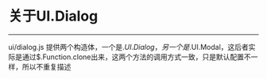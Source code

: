 # 关于UI.Dialog
--------------------
ui/dialog.js 提供两个构造体，一个是$.UI.Dialog，另一个是$.UI.Modal，这后者实际是通过$.Function.clone出来，这两个方法的调用方式一致，只是默认配置不一样，所以不重复描述


